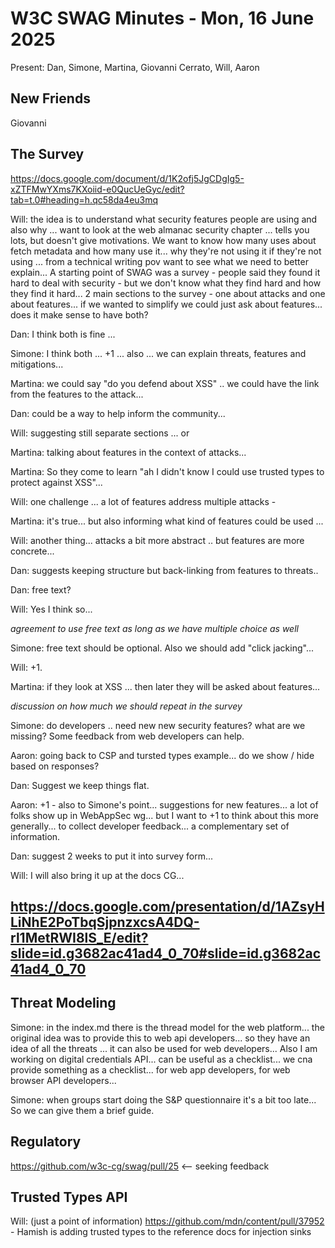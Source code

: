 # W3C SWAG Minutes - Mon, 16 June 2025

Present: Dan, Simone, Martina, Giovanni Cerrato, Will, Aaron

## New Friends

Giovanni

## The Survey

https://docs.google.com/document/d/1K2ofj5JgCDgIg5-xZTFMwYXms7KXoiid-e0QucUeGyc/edit?tab=t.0#heading=h.qc58da4eu3mq

Will: the idea is to understand what security features people are using and also why ... want to look at the web almanac security chapter ... tells you lots, but doesn't give motivations. We want to know how many uses about fetch metadata and how many use it... why they're not using it if they're not using ... from a technical writing pov want to see what we need to better explain...  A starting point of SWAG was a survey - people said they found it hard to deal with security - but we don't know what they find hard and how they find it hard...  2 main sections to the survey - one about attacks and one about features...   if we wanted to simplify we could just ask about features...  does it make sense to have both?

Dan: I think both is fine ...

Simone: I think both ... +1 ... also ... we can explain threats, features and mitigations... 

Martina: we could say "do you defend about XSS" .. we could have the link from the features to the attack... 

Dan: could be a way to help inform the community...

Will: suggesting still separate sections ... or

Martina: talking about features in the context of attacks...

Martina: So they come to learn "ah I didn't know I could use trusted types to protect against XSS"...

Will: one challenge ... a lot of features address multiple attacks - 

Martina: it's true... but also informing what kind of features could be used ...

Will: another thing... attacks a bit more abstract .. but features are more concrete... 

Dan: suggests keeping structure but back-linking from features to threats.. 

Dan: free text?

Will: Yes I think so... 

*agreement to use free text as long as we have multiple choice as well*

Simone: free text should be optional. Also we should add "click jacking"...

Will: +1.

Martina: if they look at XSS ... then later they will be asked about features... 

*discussion on how much we should repeat in the survey*

Simone: do developers .. need new new security features? what are we missing? Some feedback from web developers can help.  

Aaron: going back to CSP and tursted types example...  do we show / hide based on responses?

Dan: Suggest we keep things flat.

Aaron: +1 - also to Simone's point... suggestions for new features... a lot of folks show up in WebAppSec wg... but I want to +1 to think about this more generally... to collect developer feedback... a complementary set of information.

Dan: suggest 2 weeks to put it into survey form...

Will: I will also bring it up at the docs CG... 

## https://docs.google.com/presentation/d/1AZsyHLiNhE2PoTbqSjpnzxcsA4DQ-rl1MetRWI8lS_E/edit?slide=id.g3682ac41ad4_0_70#slide=id.g3682ac41ad4_0_70

## Threat Modeling

Simone: in the index.md there is the thread model for the web platform... the original idea was to provide this to web api developers... so they have an idea of all the threats ... it can also be used for web developers...  Also I am working on digital credentials API... can be useful as a checklist... we cna provide something as a checklist... for web app developers, for web browser API developers...

Simone: when groups start doing the S&P questionnaire it's a bit too late... So we can give them a brief guide.

## Regulatory

https://github.com/w3c-cg/swag/pull/25 <-- seeking feedback

## Trusted Types API

Will: (just a point of information) https://github.com/mdn/content/pull/37952 - Hamish is adding trusted types to the reference docs for injection sinks
